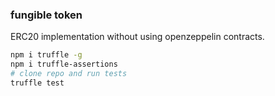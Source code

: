 ### fungible token

ERC20 implementation without using openzeppelin contracts.

```bash
npm i truffle -g
npm i truffle-assertions
# clone repo and run tests
truffle test
```